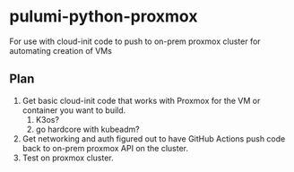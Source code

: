 # pulumi-python-proxmox
For use with cloud-init code to push to on-prem proxmox cluster for automating creation of VMs

## Plan

1. Get basic cloud-init code that works with Proxmox for the VM or container you want to build.
    1. K3os?
    1. go hardcore with kubeadm?
1. Get networking and auth figured out to have GitHub Actions push code back to on-prem proxmox API on the cluster.
1. Test on proxmox cluster.